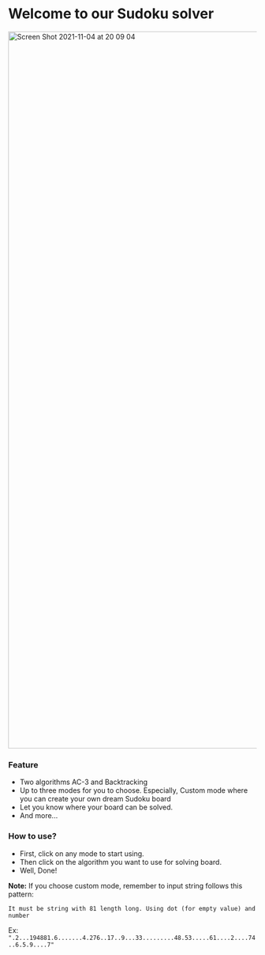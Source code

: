 # Welcome to our Sudoku solver

<img width="1450" alt="Screen Shot 2021-11-04 at 20 09 04" src="https://user-images.githubusercontent.com/42694704/140318943-c3d5ccdc-ba44-4866-9934-9b7f218a5e7d.png">

### Feature

- Two algorithms AC-3 and Backtracking
- Up to three modes for you to choose. Especially, Custom mode where you can create your own dream Sudoku board
- Let you know where your board can be solved.
- And more...

### How to use?

- First, click on any mode to start using.
- Then click on the algorithm you want to use for solving board.
- Well, Done!

**Note:** If you choose custom mode, remember to input string follows this pattern:

`It must be string with 81 length long. Using dot (for empty value) and number`

Ex: `".2...194881.6.......4.276..17..9...33.........48.53.....61....2....74..6.5.9....7"`

